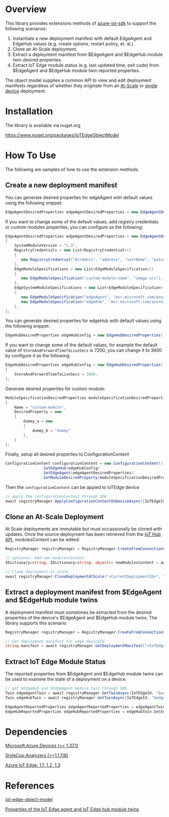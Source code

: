 # Overview

This library provides extensions methods of [azure-iot-sdk](https://github.com/Azure/azure-iot-sdk-csharp) to support the following scenarios:

1. Instantiate a new deployment manifest with default EdgeAgent and EdgeHub values (e.g. create options, restart policy, et. al.).
2. Clone an At-Scale deployment.
3. Extract a deployment manifest from $EdgeAgent and $EdgeHub module twin desired properties.
4. Extract IoT Edge module status (e.g. last updated time, exit code) from $EdgeAgent and $EdgeHub module twin reported properties.

The object model supplies a common API to view and edit deployment manifests regardless of whether they originate from an [At-Scale](https://docs.microsoft.com/en-us/azure/iot-edge/how-to-deploy-monitor) or [single device](https://docs.microsoft.com/en-us/azure/iot-edge/module-deployment-monitoring) deployment.

# Installation

The library is available via nuget.org

<https://www.nuget.org/packages/IoTEdgeObjectModel>

# How To Use

The following are samples of how to use the extension methods.

## Create a new deployment manifest

You can generate desired properties for edgeAgent with default values using the following snippet:

```csharp
EdgeAgentDesiredProperties edgeAgentDesiredProperties = new EdgeAgentDesiredProperties();
```

If you want to change some of the default values, add registry credentials or custom modules properties, you can configure as the following:

```csharp
EdgeAgentDesiredProperties edgeAgentDesiredProperties = new EdgeAgentDesiredProperties()
{
    SystemModuleVersion = "1.3",
    RegistryCredentials = new List<RegistryCredential>()
    {
       new RegistryCredential("AcrAdmin", "address", "userName", "password"),
    },
    EdgeModuleSpecifications = new List<EdgeModuleSpecification>()
    {
       new EdgeModuleSpecification("custom-module-name", "image-uri"),
    },
    EdgeSystemModuleSpecifications = new List<EdgeModuleSpecification>()
    {
       new EdgeModuleSpecification("edgeAgent", "mcr.microsoft.com/azureiotedge-agent:1.4"),
       new EdgeModuleSpecification("edgeHub", "mcr.microsoft.com/azureiotedge-hub:1.4", createOptions: "{\"HostConfig\":{\"PortBindings\":{\"443/tcp\":[{\"HostPort\":\"443\"}],\"5671/tcp\":[{\"HostPort\":\"5671\"}],\"8883/tcp\":[{\"HostPort\":\"8883\"}]}}}"),
    },
};
```

You can generate desired properties for edgeHub with default values using the following snippet:

```csharp
EdgeHubDesiredProperties edgeHubConfig = new EdgeHubDesiredProperties();
```

If you want to change some of the default values, for example the default value of `StoreAndForwardTimeToLiveSecs` is 7200, you can change it to 3600 by configure it as the following:

```csharp
EdgeHubDesiredProperties edgeHubConfig = new EdgeHubDesiredProperties()
{
    StoreAndForwardTimeToLiveSecs = 3600,
};
```

Generate desired properties for custom module:

```csharp
ModuleSpecificationDesiredProperties moduleSpecificationDesiredProperties = new ModuleSpecificationDesiredProperties()
{
    Name = "custom-module",
    DesiredProperty = new
    {
        dummy_a = new
        {
            dummy_b = "dummy"
        },
    }
};
```

Finally, setup all desired properties to ConfigurationContent

```csharp
ConfigurationContent configurationContent = new ConfigurationContent()
                .SetEdgeHub(edgeHubConfig)
                .SetEdgeAgent(edgeAgentDesiredProperties)
                .SetModuleDesiredProperty(moduleSpecificationDesiredProperties);
```

Then the `configurationContent` can be appied to IoTEdge device

```csharp
// apply the configurationContent through SDK.
await registryManager.ApplyConfigurationContentOnDeviceAsync({IoTEdgeId}, configurationContent).ConfigureAwait(false);
```

## Clone an At-Scale Deployment

At Scale deployments are immutable but must occassionally be cloned with updates. Once the source deployment has been retrieved from the [IoT Hub API](https://docs.microsoft.com/en-us/rest/api/iothub/service/getconfigurations), modulesContent can be edited:

```csharp
RegistryManager registryManager = RegistryManager.CreateFromConnectionString("<IoTHub ConnectionString>");

// optional: Add new modulesContent
IDictionary<string, IDictionary<string, object>> newModulesContent = await registryManager.GetModulesContent("<CurrentDeploymentId>");

// Clone deployment-at-scale
await registryManager.CloneDeploymentAtScale("<CurrentDeploymentId>", "<NewDeploymentId>", newModulesContent);
```

## Extract a deployment manifest from $EdgeAgent and $EdgeHub module twins

A deployment manifest must sometimes be extracted from the desired properties of the device's $EdgeAgent and $EdgeHub module twins. The library supports this scenario:

```csharp
RegistryManager registryManager = RegistryManager.CreateFromConnectionString("<IoTHub ConnectionString>");

// Get deployment manifest for edge deviceId
string manifest = await registryManager.GetDeploymentManifest("<IoTEdgeId>");
```

## Extract IoT Edge Module Status

The reported properties from $EdgeAgent and $EdgeHub module twins can be used to examine the state of a deployment on a device.

```csharp
// get $EdgeHub and $EdgeAgent module twin through SDK.
Twin edgeAgentTwin = await registryManager.GetTwinAsync(IoTEdgeId, "$edgeAgent").ConfigureAwait(false);
Twin edgeHubTwin = await registryManager.GetTwinAsync(IoTEdgeId, "$edgeHub").ConfigureAwait(false);

EdgeAgentReportedProperties edgeAgentReportedProperties = edgeAgentTwin.GetEdgeAgentReportedProperties();
EdgeHubReportedProperties edgeHubReportedProperties = edgeHubTwin.GetEdgeHubReportedProperties();
```

# Dependencies

[Microsoft.Azure.Devices (>= 1.37.1)](https://www.nuget.org/packages/Microsoft.Azure.Devices/1.37.1)

[StyleCop.Analyzers (>=1.1.118)](https://www.nuget.org/packages/StyleCop.Analyzers/1.1.118)

[Azure IoT Edge: 1.1, 1.2, 1.3](https://docs.microsoft.com/en-us/azure/iot-edge/version-history?view=iotedge-2020-11)

# References

[iot-edge-object-model](https://github.com/Azure/iot-edge-object-model)

[Properties of the IoT Edge agent and IoT Edge hub module twins](https://docs.microsoft.com/en-us/azure/iot-edge/module-edgeagent-edgehub?view=iotedge-2020-11)

